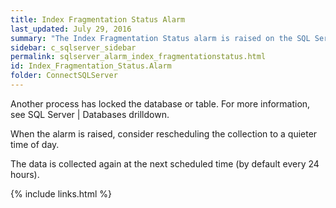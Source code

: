 ```yaml
---
title: ﻿Index Fragmentation Status Alarm
last_updated: July 29, 2016
summary: "The Index Fragmentation Status alarm is raised on the SQL Server | Overview page | Disk Storage panel when data cannot be collected."
sidebar: c_sqlserver_sidebar
permalink: sqlserver_alarm_index_fragmentationstatus.html
id: Index_Fragmentation_Status.Alarm
folder: ConnectSQLServer
---
```



Another process has locked the database or table. For more information, see SQL Server \| Databases drilldown.

When the alarm is raised, consider rescheduling the collection to a quieter time of day.

The data is collected again at the next scheduled time (by default every 24 hours).

{% include links.html %}
